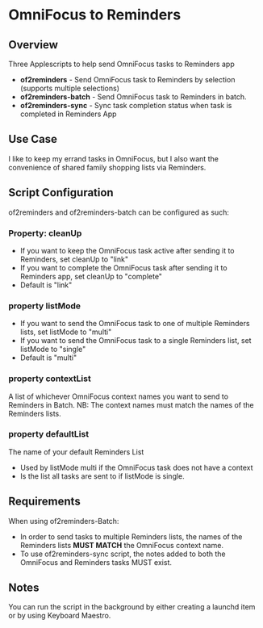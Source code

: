 # OmniFocus to Reminders 

## Overview 

Three Applescripts to help send OmniFocus tasks to Reminders app

- **of2reminders** - Send OmniFocus task to Reminders by selection (supports multiple selections)
- **of2reminders-batch** - Send OmniFocus task to Reminders in batch. 
- **of2reminders-sync** - Sync task completion status when task is completed in Reminders App

## Use Case

I like to keep my errand tasks in OmniFocus, but I also want the convenience of shared family shopping lists
via Reminders.

## Script Configuration

of2reminders and of2reminders-batch can be configured as such:

### Property: cleanUp ### 

- If you want to keep the OmniFocus task active after sending it to Reminders, set cleanUp to "link"- If you want to complete the OmniFocus task after sending it to Reminders app, set cleanUp to "complete"
- Default is "link"

### property listMode ###

- If you want to send the OmniFocus task to one of multiple Reminders lists, set listMode to "multi"- If you want to send the OmniFocus task to a single Reminders list, set listMode to "single"
- Default is "multi"

### property contextList ###

A list of whichever OmniFocus context names you want to send to Reminders in Batch. NB: The context names must match the names of the Reminders lists. 

### property defaultList ###

The name of your default Reminders List

- Used by listMode multi if the OmniFocus task does not have a context
- Is the list all tasks are sent to if listMode is single.

## Requirements ##

When using of2reminders-Batch:

- In order to send tasks to multiple Reminders lists, the names of the Reminders lists **MUST MATCH** the OmniFocus context name.
- To use of2reminders-sync script, the notes added to both the OmniFocus and Reminders tasks MUST exist. 

## Notes ##

 You can run the script in the background by either creating a launchd item or by using Keyboard Maestro.
